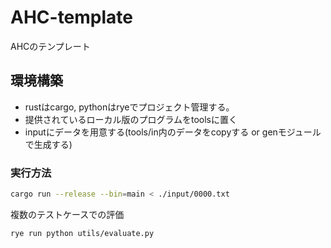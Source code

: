 # AHC-template
AHCのテンプレート

## 環境構築
- rustはcargo, pythonはryeでプロジェクト管理する。
- 提供されているローカル版のプログラムをtoolsに置く
- inputにデータを用意する(tools/in内のデータをcopyする or genモジュールで生成する)


### 実行方法

```bash
cargo run --release --bin=main < ./input/0000.txt
```

複数のテストケースでの評価
```bash
rye run python utils/evaluate.py
```